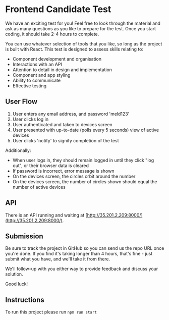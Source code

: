 Frontend Candidate Test
===

We have an exciting test for you! Feel free to look through the material and
ask as many questions as you like to prepare for the test. Once you start
coding, it should take 2-4 hours to complete.

You can use whatever selection of tools that you like, so long as the project is built with React. This test is designed to assess skills relating to:

- Component development and organisation
- Interactions with an API
- Attention to detail in design and implementation
- Component and app styling
- Ability to communicate
- Effective testing

User Flow
---
1. User enters any email address, and password 'meld123'
2. User clicks log in
3. User authenticated and taken to devices screen
4. User presented with up-to-date (polls every 5 seconds) view of active devices
5. User clicks 'notify' to signify completion of the test

Additionally:
- When user logs in, they should remain logged in until they click "log out", or their browser data is cleared
- If password is incorrect, error message is shown
- On the devices screen, the circles orbit around the number
- On the devices screen, the number of circles shown should equal the number of active devices

API
---
There is an API running and waiting at [http://35.201.2.209:8000/](http://35.201.2.209:8000/).

Submission
---

Be sure to track the project in GitHub so you can send us the repo URL once
you're done. If you find it's taking longer than 4 hours, that's fine - just
submit what you have, and we'll take it from there.

We'll follow-up with you either way to provide feedback and discuss your
solution.


Good luck!

## Instructions

To run this project please run 
`npm run start` 
